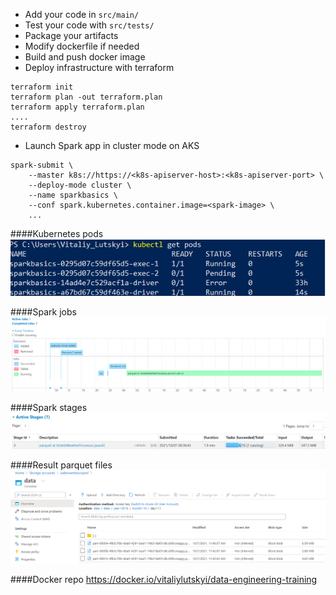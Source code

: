 * Add your code in `src/main/`
* Test your code with `src/tests/`
* Package your artifacts
* Modify dockerfile if needed
* Build and push docker image
* Deploy infrastructure with terraform
```
terraform init
terraform plan -out terraform.plan
terraform apply terraform.plan
....
terraform destroy
```
* Launch Spark app in cluster mode on AKS
```
spark-submit \
    --master k8s://https://<k8s-apiserver-host>:<k8s-apiserver-port> \
    --deploy-mode cluster \
    --name sparkbasics \
    --conf spark.kubernetes.container.image=<spark-image> \
    ...
```

####Kubernetes pods
![img_1.png](img_1.png)

####Spark jobs
![img_2.png](img_2.png)

####Spark stages
![img_3.png](img_3.png)

####Result parquet files
![img_4.png](img_4.png)

####Docker repo
https://docker.io/vitaliylutskyi/data-engineering-training